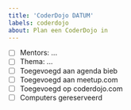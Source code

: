 ```yaml
---
title: 'CoderDojo DATUM'
labels: coderdojo
about: Plan een CoderDojo in
---
```


* [ ] Mentors: ...
* [ ] Thema: ...
* [ ] Toegevoegd aan agenda bieb
* [ ] Toegevoegd aan meetup.com
* [ ] Toegevoegd op coderdojo.com
* [ ] Computers gereserveerd
